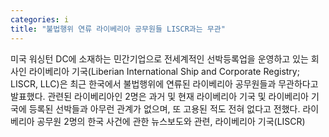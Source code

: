 ```yaml
---
categories: i
title: "불법행위 연류 라이베리아 공무원들 LISCR과는 무관"
---
```

미국 워싱턴 DC에 소재하는 민간기업으로 전세계적인 선박등록업을 운영하고 있는 회사인 라이베리아 기국(Liberian International Ship and Corporate Registry; LISCR, LLC)은 최근 한국에서 불법행위에 연류된 라이베리아 공무원들과 무관하다고 발표했다. 관련된 라이베리아인 2명은 과거 및 현재 라이베리아 기국 및 라이베리아 기국에 등록된 선박들과 아무런 관계가 없으며, 또 고용된 적도 전혀 없다고 전했다. 라이베리아 공무원 2명의 한국 사건에 관한 뉴스보도와 관련, 라이베리아 기국(LISCR)